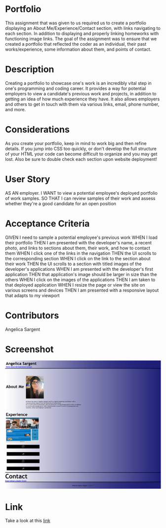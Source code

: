 # Portfolio
This assignment that was given to us required us to create a portfolio displaying an About Me/Experience/Contact section, with links navigating to each section. In addition to displaying and properly linking homeworks with functioning image links. The goal of the assignment was to ensure that we created a portfolio that reflected the coder as an individual, their past works/experience, some information about them, and points of contact.

# Description
Creating a portfolio to showcase one's work is an incredibly vital step in one's programming and coding career. It provides a way for potential employers to view a candidate's previous work and projects, in addition to getting an idea of how much experience they have. It also allows employers and others to get in touch with them via various links, email, phone number, and more.

# Considerations
As you create your portfolio, keep in mind to work big and then refine details. If you jump into CSS too quickly, or don't develop the full structure of your HTML your code can become difficult to organize and you may get lost. Also be sure to double check each section upon website deployment!

# User Story
AS AN employer. I WANT to view a potential employee's deployed portfolio of work samples. SO THAT I can review samples of their work and assess whether they're a good candidate for an open position

# Acceptance Criteria
GIVEN I need to sample a potential employee's previous work
WHEN I load their portfolio
THEN I am presented with the developer's name, a recent photo, and links to sections about them, their work, and how to contact them
WHEN I click one of the links in the navigation
THEN the UI scrolls to the corresponding section
WHEN I click on the link to the section about their work
THEN the UI scrolls to a section with titled images of the developer's applications
WHEN I am presented with the developer's first application
THEN that application's image should be larger in size than the others
WHEN I click on the images of the applications
THEN I am taken to that deployed application
WHEN I resize the page or view the site on various screens and devices
THEN I am presented with a responsive layout that adapts to my viewport

# Contributors
Angelica Sargent

# Screenshot
![Screenshot](./Assets/images/Screenshot.png)

# Link
Take a look at this [link](https://agraysargent.github.io/Angelica-Coding-Portfolio/)